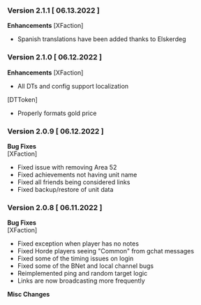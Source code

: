### Version 2.1.1 [ 06.13.2022 ]

**Enhancements**
[XFaction]
- Spanish translations have been added thanks to Elskerdeg

### Version 2.1.0 [ 06.12.2022 ]

**Enhancements**
[XFaction]
- All DTs and config support localization

[DTToken]
- Properly formats gold price

### Version 2.0.9 [ 06.12.2022 ]

**Bug Fixes**  
[XFaction] 
- Fixed issue with removing Area 52
- Fixed achievements not having unit name
- Fixed all friends being considered links
- Fixed backup/restore of unit data

### Version 2.0.8 [ 06.11.2022 ]

**Bug Fixes**  
[XFaction] 
- Fixed exception when player has no notes
- Fixed Horde players seeing "Common" from gchat messages
- Fixed some of the timing issues on login
- Fixed some of the BNet and local channel bugs
- Reimplemented ping and random target logic
- Links are now broadcasting more frequently

**Misc Changes** 

